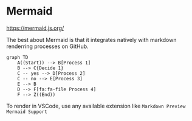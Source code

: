 # Mermaid

https://mermaid.js.org/

The best about Mermaid is that it integrates natively with markdown renderring processes on GitHub.

```mermaid
graph TD
    A((Start)) --> B[Process 1]
    B --> C{Decide 1}
    C -- yes --> D[Process 2]
    C -- no --> E[Process 3]
    E --> B
    D --> F[fa:fa-file Process 4]
    F --> Z((End))
```

To render in VSCode, use any available extension like `Markdown Preview Mermaid Support`